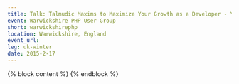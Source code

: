 ```yaml
---
title: Talk: Talmudic Maxims to Maximize Your Growth as a Developer - Yitzchok Willroth
event: Warwickshire PHP User Group
short: warwickshirephp
location: Warwickshire, England
event_url:
leg: uk-winter
date: 2015-2-17
---
```

{% block content %}
{% endblock %}